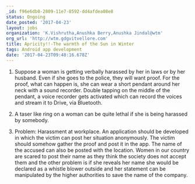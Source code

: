 ```yaml
---
_id: f96e6db0-2809-11e7-8592-dd4afdea08e8
status: Ongoing
date_posted: '2017-04-23'
layout: jobs
organization: 'K.Vishrutha,Anushka Berry,Anushka Jindal@wtm'
org_url: 'http://wtm.gdgvitvellore.com'
title: Apricity!!-The warmth of the Sun in Winter
tags: Android app development
date: '2017-04-23T09:48:16.678Z'
---
```

1. Suppose a woman is getting verbally harassed by her in laws or by her husband. Even if she goes to the police, they will want proof. For the proof, what can happen is, she can wear a short pendant around her neck with a sound recorder. Double tapping on the middle of the pendant, a voice recorder gets activated which can record the voices and stream it to Drive, via Bluetooth. 

2. A taser like ring on a woman can be quite lethal if she is being harassed by somebody.

3. Problem: Harassment at workplace.
An application should be developed in which the victim can post her situation anonymously. The victim should somehow gather the proof and post it in the app. The name of the accused can also be posted with the location.
Women in our country are scared to post their name as they think the society does not accept them and the other problem is if she reveals her name she would be declared as a whistle blower outside and her statement can be manipulated by the higher authorities to save the name of the company.
